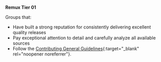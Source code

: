 <!-- markdownlint-disable MD041-->
**Remux Tier 01**<br>

Groups that:

- Have built a strong reputation for consistently delivering excellent quality releases
- Pay exceptional attention to detail and carefully analyze all available sources
- Follow the [Contributing General Guidelines](https://github.com/TRaSH-Guides/Guides/blob/master/CONTRIBUTING.md#general-guidelines){:target="_blank" rel="noopener noreferrer"}.
<!-- markdownlint-enable MD041-->
